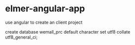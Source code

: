 # elmer-angular-app
use angular to create an client project

create database wemall_prc default character set utf8 collate utf8_general_ci;

